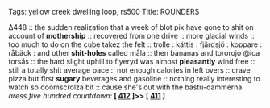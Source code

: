 Tags: yellow creek dwelling loop, rs500
Title: ROUNDERS
  
∆448 :: the sudden realization that a week of blot pix have gone to shit on account of **mothership** :: recovered from one drive :: more glacial winds :: too much to do on the cube takez the felt :: trolle : kättis : fjärdsjö : koppare : råbäck : and other **shit-holes** called måla :: then bananas and tororojo @ica torsås :: the hard slight uphill to flyeryd was almost **pleasantly** wind free :: still a totally shit average pace :: not enough calories in left overs :: crave pizza but first **sugary** beverages and gasoline :: nothing really interesting to watch so doomscrolza bit :: cause she's out with the bastu-dammerna
_aress five hundred countdown:_ **[ [412](https://www.allmusic.com/album/going-to-a-go-go-mw0000872358) ]>> [ [411](https://www.allmusic.com/album/love-and-theft-mw0000012576) ]**  
